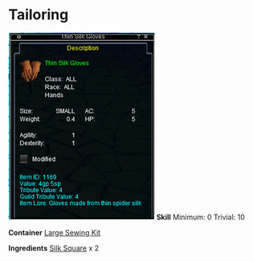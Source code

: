 <!-- TITLE: Thin Silk Gloves -->
<!-- SUBTITLE: Made from thin spider silk -->

# Tailoring
![Thin Silk Gloves](/uploads/tailoring/thin-silk-gloves.png "Thin Silk Gloves")
**Skill**
Minimum: 0
Trivial: 10

**Container**
[Large Sewing Kit](large-sewing-kit)

**Ingredients**
[Silk Square](silk-square) x 2